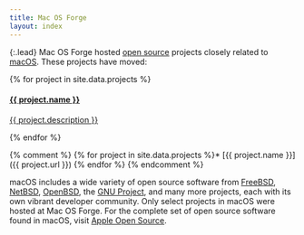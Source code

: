 ```yaml
---
title: Mac OS Forge
layout: index
---
```


{:.lead}
Mac OS Forge hosted [open source](https://opensource.org/) projects closely related to [macOS](http://www.apple.com/macos/). These projects have moved:

<div class="row macosforge-projects">
  {% for project in site.data.projects %}
  <a href="{{ project.url }}">
    <div class="col-md-4 col-sm-6">
      <h4>{{ project.name }}</h4>
      <p>{{ project.description }}</p>
    </div>
  </a>
  {% endfor %}
</div>

{% comment %}
{% for project in site.data.projects %}* [{{ project.name }}]({{ project.url }})
{% endfor %}
{% endcomment %}

macOS includes a wide variety of open source software from [FreeBSD](http://www.freebsd.org/), [NetBSD](http://www.netbsd.org/), [OpenBSD](http://www.openbsd.org/), the [GNU Project](http://www.gnu.org/), and many more projects, each with its own vibrant developer community. Only select projects in macOS were hosted at Mac OS Forge. For the complete set of open source software found in macOS, visit [Apple Open Source](https://opensource.apple.com/).
